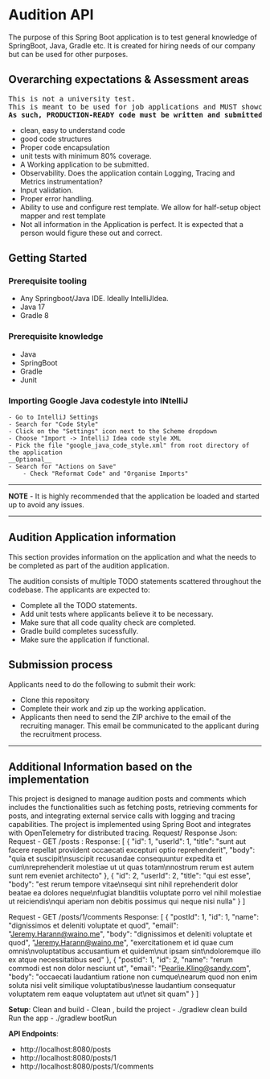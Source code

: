 # Audition API

The purpose of this Spring Boot application is to test general knowledge of SpringBoot, Java, Gradle etc. It is created for hiring needs of our company but can be used for other purposes.

## Overarching expectations & Assessment areas

<pre>
This is not a university test. 
This is meant to be used for job applications and MUST showcase your full skillset. 
<b>As such, PRODUCTION-READY code must be written and submitted. </b> 
</pre>

- clean, easy to understand code
- good code structures
- Proper code encapsulation
- unit tests with minimum 80% coverage.
- A Working application to be submitted.
- Observability. Does the application contain Logging, Tracing and Metrics instrumentation?
- Input validation.
- Proper error handling.
- Ability to use and configure rest template. We allow for half-setup object mapper and rest template
- Not all information in the Application is perfect. It is expected that a person would figure these out and correct.
  
## Getting Started

### Prerequisite tooling

- Any Springboot/Java IDE. Ideally IntelliJIdea.
- Java 17
- Gradle 8
  
### Prerequisite knowledge

- Java
- SpringBoot
- Gradle
- Junit

### Importing Google Java codestyle into INtelliJ

```
- Go to IntelliJ Settings
- Search for "Code Style"
- Click on the "Settings" icon next to the Scheme dropdown
- Choose "Import -> IntelliJ Idea code style XML
- Pick the file "google_java_code_style.xml" from root directory of the application
__Optional__
- Search for "Actions on Save"
    - Check "Reformat Code" and "Organise Imports"
```

---
**NOTE** -
It is  highly recommended that the application be loaded and started up to avoid any issues.

---

## Audition Application information

This section provides information on the application and what the needs to be completed as part of the audition application.

The audition consists of multiple TODO statements scattered throughout the codebase. The applicants are expected to:

- Complete all the TODO statements.
- Add unit tests where applicants believe it to be necessary.
- Make sure that all code quality check are completed.
- Gradle build completes sucessfully.
- Make sure the application if functional.

## Submission process
Applicants need to do the following to submit their work: 
- Clone this repository
- Complete their work and zip up the working application. 
- Applicants then need to send the ZIP archive to the email of the recruiting manager. This email be communicated to the applicant during the recruitment process. 

  
---
## Additional Information based on the implementation

This project is designed to manage audition posts and comments which includes the functionalities such as fetching posts, retrieving comments for posts, and integrating external service calls with logging and tracing capabilities. The project is implemented using Spring Boot and integrates with OpenTelemetry for distributed tracing.
Request/ Response Json:
Request - GET /posts :
  Response: [
    {
        "id": 1,
        "userId": 1,
        "title": "sunt aut facere repellat provident occaecati excepturi optio reprehenderit",
        "body": "quia et suscipit\nsuscipit recusandae consequuntur expedita et cum\nreprehenderit molestiae ut ut quas totam\nnostrum rerum est autem sunt rem eveniet architecto"
    },
    {
        "id": 2,
        "userId": 2,
        "title": "qui est esse",
        "body": "est rerum tempore vitae\nsequi sint nihil reprehenderit dolor beatae ea dolores neque\nfugiat blanditiis voluptate porro vel nihil molestiae ut reiciendis\nqui aperiam non debitis possimus qui neque nisi nulla"
    }
]


Request - GET /posts/1/comments
Response:
[
    {
        "postId": 1,
        "id": 1,
        "name": "dignissimos et deleniti voluptate et quod",
        "email": "Jeremy.Harann@waino.me",
        "body": "dignissimos et deleniti voluptate et quod", "Jeremy.Harann@waino.me", "exercitationem et id quae cum omnis\nvoluptatibus accusantium et quidem\nut ipsam sint\ndoloremque illo ex atque necessitatibus sed"
    },
    {
        "postId": 1,
        "id": 2,
        "name": "rerum commodi est non dolor nesciunt ut",
        "email": "Pearlie.Kling@sandy.com",
        "body": "occaecati laudantium ratione non cumque\nearum quod non enim soluta nisi velit similique voluptatibus\nesse laudantium consequatur voluptatem rem eaque voluptatem aut ut\net sit quam"
    }
]

**Setup**:
Clean and build - Clean , build the project - ./gradlew clean build
Run the app - ./gradlew bootRun

**API Endpoints**:
 - http://localhost:8080/posts
 - http://localhost:8080/posts/1
 - http://localhost:8080/posts/1/comments



 
